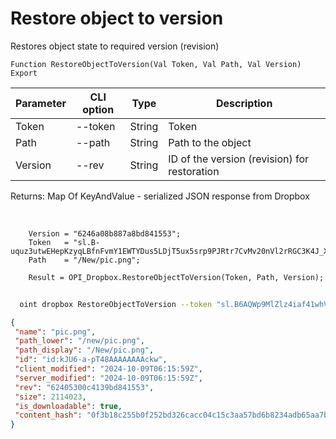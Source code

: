 ﻿---
sidebar_position: 14
---

# Restore object to version
 Restores object state to required version (revision)



`Function RestoreObjectToVersion(Val Token, Val Path, Val Version) Export`

  | Parameter | CLI option | Type | Description |
  |-|-|-|-|
  | Token | --token | String | Token |
  | Path | --path | String | Path to the object |
  | Version | --rev | String | ID of the version (revision) for restoration |

  
  Returns:  Map Of KeyAndValue - serialized JSON response from Dropbox

<br/>




```bsl title="Code example"
    Version = "6246a08b887a8bd841553";
    Token   = "sl.B-uquz3utwEHepKzyqLBfnFvmY1EWTYDus5LDjT5ux5srp9PJRtr7CvMv20nVl2rRGC3K4J_X5...";
    Path    = "/New/pic.png";

    Result = OPI_Dropbox.RestoreObjectToVersion(Token, Path, Version);
```



```sh title="CLI command example"
    
  oint dropbox RestoreObjectToVersion --token "sl.B6AQWp9MlZlz4iaf41whVKxX9-MXeCiQhPRe4YIRxFmZ3zHsdjmOAatzgaWVhqmlIOvDD6WIUQ..." --path %path% --rev "61e7b3e423325bd841553"

```

```json title="Result"
{
 "name": "pic.png",
 "path_lower": "/new/pic.png",
 "path_display": "/New/pic.png",
 "id": "id:kJU6-a-pT48AAAAAAAAckw",
 "client_modified": "2024-10-09T06:15:59Z",
 "server_modified": "2024-10-09T06:15:59Z",
 "rev": "62405300c4139bd841553",
 "size": 2114023,
 "is_downloadable": true,
 "content_hash": "0f3b18c255b0f252bd326cacc04c15c3aa57bd6b8234adb65aa7bb2987a65492"
}
```
